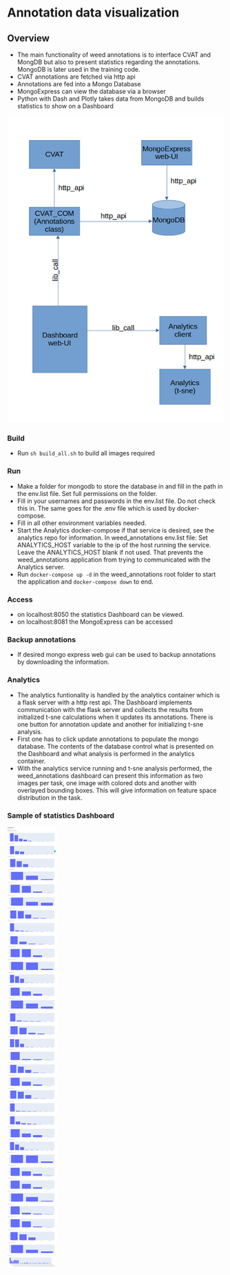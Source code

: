 # Annotation data visualization

## Overview
- The main functionality of weed annotations is to interface CVAT and MongDB but also to present statistics regarding the annotations. MongoDB is later used in the training code.
- CVAT annotations are fetched via http api
- Annotations are fed into a Mongo Database
- MongoExpress can view the database via a browser
- Python with Dash and Plotly takes data from MongoDB and builds statistics to show on a Dashboard



![](doc_img/architecture.png)

### Build
- Run `sh build_all.sh` to build all images required

### Run
- Make a folder for mongodb to store the database in and fill in the path in the env.list file. Set full permissions on the folder.
- Fill in your usernames and passwords in the env.list file. Do not check this in. The same goes for the .env file which is used by docker-compose.
- Fill in all other environment variables needed.
- Start the Analytics docker-compose if that service is desired, see the analytics repo for information. In weed_annotations env.list file: Set ANALYTICS_HOST variable to the ip of the host running the service. Leave the ANALYTICS_HOST blank if not used. That prevents the weed_annotations application from trying to communicated with the Analytics server.
- Run `docker-compose up -d` in the weed_annotations root folder to start the application and `docker-compose down` to end.

### Access 
- on localhost:8050 the statistics Dashboard can be viewed.
- on localhost:8081 the MongoExpress can be accessed

### Backup annotations
- If desired mongo express web gui can be used to backup annotations by downloading the information. 

### Analytics
- The analytics funtionality is handled by the analytics container which is a flask server with a http rest api. The Dashboard implements communication with the flask server and collects the results from initialized t-sne calculations when it updates its annotations. There is one button for annotation update and another for initializing t-sne analysis.
- First one has to click update annotations to populate the mongo database. The contents of the database control what is presented on the Dashboard and what analysis is performed in the analytics container.
- With the analytics service running and t-sne analysis performed, the weed_annotations dashboard can present this information as two images per task, one image with colored dots and another with overlayed bounding boxes. This will give information on feature space distribution in the task.

### Sample of statistics Dashboard

![](doc_img/Dash.png)
